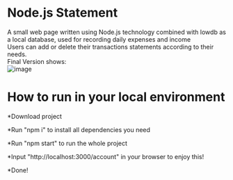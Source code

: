 # Node.js Statement
A small web page written using Node.js technology combined with lowdb as a local database, used for recording daily expenses and income  
Users can add or delete their transactions statements according to their needs.    
Final Version shows:  
![image](https://github.com/Insomnia2331/accounts/assets/103230242/d3c10436-5307-4544-928d-0bec4df5f58e)  


# How to run in your local environment  
*Download project  

*Run "npm i" to install all dependencies you need  

*Run "npm start" to run the whole project  

*Input "http://localhost:3000/account" in your browser to enjoy this!  

*Done!

